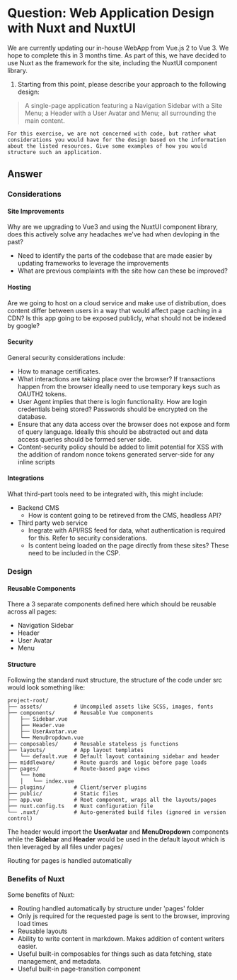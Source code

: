 # Question: Web Application Design with Nuxt and NuxtUI

We are currently updating our in-house WebApp from Vue.js 2 to Vue 3. We hope to complete this in 3 months time.
As part of this, we have decided to use Nuxt as the framework for the site, including the NuxtUI component library.

1. Starting from this point, please describe your approach to the following design:

> A single-page application featuring a Navigation Sidebar with a Site Menu; a Header with a User Avatar and Menu; all surrounding the main content.

```{note}
For this exercise, we are not concerned with code, but rather what considerations you would have for the design based on the information about the listed resources. Give some examples of how you would structure such an application.
```

## Answer

### Considerations

#### Site Improvements
Why are we upgrading to Vue3 and using the NuxtUI component library, does this actively solve any headaches we've had when devloping in the past?
- Need to identify the parts of the codebase that are made easier by updating frameworks to leverage the improvements
- What are previous complaints with the site how can these be improved?

#### Hosting
Are we going to host on a cloud service and make use of distribution, does content differ between users in a way that would affect page caching in a CDN?
Is this app going to be exposed publicly, what should not be indexed by google?

#### Security
General security considerations include:
- How to manage certificates.
- What interactions are taking place over the browser? If transactions happen from the browser ideally need to use temporary keys such as OAUTH2 tokens.
- User Agent implies that there is login functionality. How are login credentials being stored? Passwords should be encrypted on the database.
- Ensure that any data access over the browser does not expose and form of query language. Ideally this should be abstracted out and data access queries should be formed server side.
- Content-security policy should be added to limit potential for XSS with the addition of random nonce tokens generated server-side for any inline scripts

#### Integrations
What third-part tools need to be integrated with, this might include:
- Backend CMS
  - How is content going to be retireved from the CMS, headless API?
- Third party web service
  - Inegrate with API/RSS feed for data, what authentication is required for this. Refer to security considerations.
  - Is content being loaded on the page directly from these sites? These need to be included in the CSP.


### Design
#### Reusable Components
There a 3 separate components defined here which should be reusable across all pages:
- Navigation Sidebar
- Header
- User Avatar
- Menu

#### Structure
Following the standard nuxt structure, the structure of the code under src would look something like:
```
project-root/
├── assets/          # Uncompiled assets like SCSS, images, fonts
├── components/      # Reusable Vue components
│   ├── Sidebar.vue
│   ├── Header.vue
│   ├── UserAvatar.vue
│   └── MenuDropdown.vue
├── composables/     # Reusable stateless js functions
├── layouts/         # App layout templates
│   └── default.vue  # Default layout containing sidebar and header
├── middleware/      # Route guards and logic before page loads
├── pages/           # Route-based page views
│   └── home 
│   │   └── index.vue 
├── plugins/         # Client/server plugins
├── public/          # Static files
├── app.vue          # Root component, wraps all the layouts/pages
├── nuxt.config.ts   # Nuxt configuration file
└── .nuxt/           # Auto-generated build files (ignored in version control)
```
The header would import the **UserAvatar** and **MenuDropdown** components while the **Sidebar** and **Header** would be used in the default layout which is then leveraged by all files under pages/

Routing for pages is handled automatically

### Benefits of Nuxt
Some benefits of Nuxt:
- Routing handled automatically by structure under 'pages' folder
- Only js required for the requested page is sent to the browser, improving load times
- Reusable layouts
- Ability to write content in markdown. Makes addition of content writers easier.
- Useful built-in composables for things such as data fetching, state management, and metadata.
- Useful built-in page-transition component
